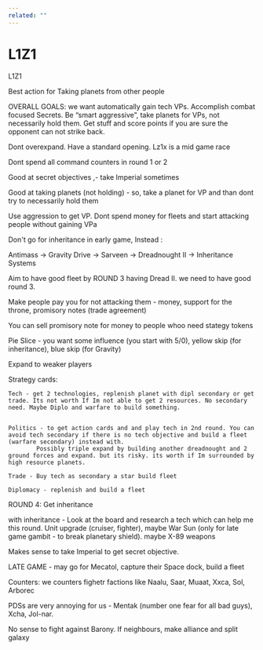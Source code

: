 ```yaml
---
related: ""
---
```

# L1Z1

L1Z1

Best action for Taking planets from other people

OVERALL GOALS: we want automatically gain tech VPs. Accomplish combat focused Secrets. Be “smart aggressive”, take planets for VPs, not necessarily hold them. Get stuff and score points if you are sure the opponent can not strike back.

Dont overexpand. Have a standard opening. Lz1x is a mid game race

Dont spend all command counters in round 1 or 2

Good at secret objectives ,- take Imperial sometimes

Good at taking planets (not holding) - so, take a planet for VP and than dont try to necessarily hold them
	
Use aggression to get VP. Dont spend money for fleets and start attacking people without gaining VPa

Don't go for inheritance in early game, Instead :

Antimass -> Gravity Drive -> Sarveen ->  Dreadnought II ->  Inheritance Systems

Aim to have good fleet by ROUND 3 having Dread II. we need to have good round 3.

Make people pay you for not attacking them - money, support for the throne, promisory notes (trade agreement)

You can sell promisory note for money to people whoo need stategy tokens

Pie Slice - you want some influence (you start with 5/0), yellow skip (for inheritance), blue skip (for Gravity)

Expand to weaker players

Strategy cards:

	Tech - get 2 technologies, replenish planet with dipl secondary or get trade. Its not worth If Im not able to get 2 resources. No secondary need. Maybe Diplo and warfare to build something.
	

	Politics - to get action cards and and play tech in 2nd round. You can avoid tech secondary if there is no tech objective and build a fleet (warfare secondary) instead with.		
			Possibly triple expand by building another dreadnought and 2 ground forces and expand. but its risky. its worth if Im surrounded by high resource planets.

	Trade - Buy tech as secondary a star build fleet

	Diplomacy - replenish and build a fleet

ROUND 4: Get inheritance

with inheritance - Look at the board and research a tech which can help me this round. Unit upgrade (cruiser, fighter), maybe War Sun (only for late game gambit - to break planetary shield). maybe X-89 weapons

Makes sense to take Imperial to get secret objective.

LATE GAME - may go for Mecatol, capture their Space dock, build a fleet

Counters: we counters fighetr factions like Naalu, Saar, Muaat, Xxca, Sol, Arborec

PDSs are very annoying for us - Mentak (number one fear for all bad guys), Xcha, Jol-nar.

No sense to fight against Barony. If neighbours, make alliance and split galaxy

